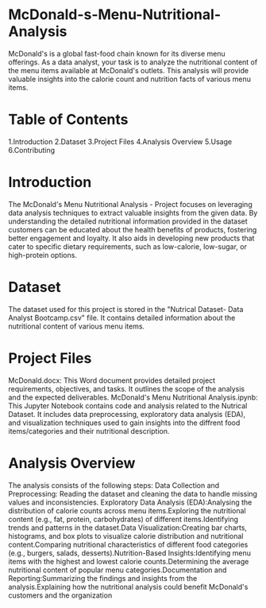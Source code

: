 # McDonald-s-Menu-Nutritional-Analysis
McDonald's is a global fast-food chain known for its diverse menu offerings. As a data analyst, your task is to analyze the nutritional content of the menu items available at McDonald's outlets. This analysis will provide valuable insights into the calorie count and nutrition facts of various menu items.
# Table of Contents
1.Introduction
2.Dataset
3.Project Files
4.Analysis Overview
5.Usage
6.Contributing
# Introduction
The McDonald's Menu Nutritional Analysis - Project focuses on leveraging data analysis techniques to extract valuable insights from the given data.  By understanding the detailed nutritional information provided in the dataset customers can be educated about the health benefits of products, fostering better engagement and loyalty. It also aids in developing new products that cater to specific dietary requirements, such as low-calorie, low-sugar, or high-protein options. 
# Dataset
The dataset used for this project is stored in the "Nutrical Dataset- Data Analyst Bootcamp.csv" file. It contains detailed information about the nutritional content of various menu items. 
# Project Files
McDonald.docx: This Word document provides detailed project requirements, objectives, and tasks. It outlines the scope of the analysis and the expected deliverables. McDonald's Menu Nutritional Analysis.ipynb: This Jupyter Notebook contains code and analysis related to the  Nutrical Dataset. It includes data preprocessing, exploratory data analysis (EDA), and visualization techniques used to gain insights into the diffrent food items/categories and their nutritional description.

# Analysis Overview
The analysis consists of the following steps:
Data Collection and Preprocessing: Reading the dataset and cleaning the data to handle missing values and inconsistencies.
Exploratory Data Analysis (EDA):Analysing the distribution of calorie counts across menu items.Exploring the nutritional content (e.g., fat, protein, carbohydrates) of different items.Identifying trends and patterns in the dataset.Data Visualization:Creating bar charts, histograms, and box plots to visualize calorie distribution and nutritional content.Comparing nutritional characteristics of different food categories (e.g., burgers, salads, desserts).Nutrition-Based Insights:Identifying menu items with the highest and lowest calorie counts.Determining  the average nutritional content of popular menu categories.Documentation and Reporting:Summarizing the findings and insights from the analysis.Explaining how the nutritional analysis could benefit McDonald's customers and the organization

